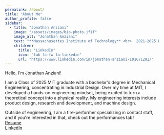 ```yaml
---
permalink: /about/
title: "About Me"
author_profile: false
sidebar:
  - title: "Jonathan Anziani"
    image: "/assets/images/bio-photo.jfif"
    image_alt: "Jonathan Anziani"
    text: "**Massachusettes Institute of Technology** <br>  2021-2025 B.S. in Mechanical Engineering"
    children:
      title: "LinkedIn"
      icon: "fab fa-fw fa-linkedin"
      url: "https://www.linkedin.com/in/jonathan-anziani-101671201/"
---
```


Hello, I'm Jonathan Anziani!

I am a Class of 2025 MIT graduate with a bachelor's degree in Mechanical Engineering, concentrating in Industrial Design. Over my time at MIT, I developed a hands-on engineering mindset, being excited to turn a theoretical concept into a physical reality. My engineering interests include product design, research and development, and machine design.

Outside of engineering, I am a fire-performer specializing in contact staff, and if you're interested in that, check out the performances tab!<br>
[Resume](https://www.linkedin.com/in/jonathan-anziani-101671201/)<br>
[LinkedIn](https://www.linkedin.com/in/jonathan-anziani-101671201/)
